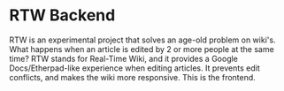 RTW Backend
===========
RTW is an experimental project that solves an age-old problem on wiki's. What happens when an article is edited by 2 or more people at the same time?
RTW stands for Real-Time Wiki, and it provides a Google Docs/Etherpad-like experience when editing articles. It prevents edit conflicts, and makes the wiki more responsive.
This is the frontend.